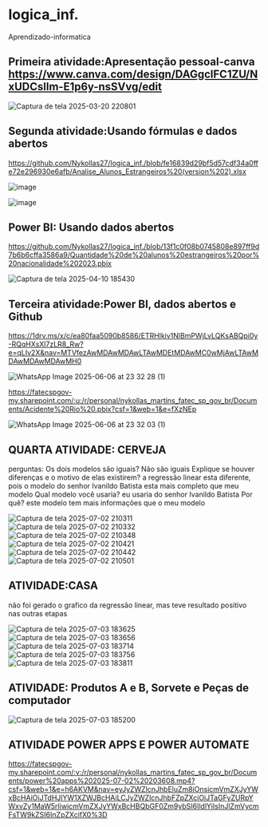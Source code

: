 # logica_inf.
Aprendizado-informatica 

## Primeira atividade:Apresentação pessoal-canva https://www.canva.com/design/DAGgclFC1ZU/NxUDCsllm-E1p6y-nsSVvg/edit

![Captura de tela 2025-03-20 220801](https://github.com/user-attachments/assets/cb13c35b-1669-4ce6-a1c6-02e275d35dc6)

## Segunda atividade:Usando fórmulas e dados abertos 
https://github.com/Nykollas27/logica_inf./blob/fe16839d29bf5d57cdf34a0ffe72e296930e6afb/Analise_Alunos_Estrangeiros%20(version%202).xlsx

![image](https://github.com/user-attachments/assets/f667fa98-af3d-48f2-92ef-27e79139d703)

![image](https://github.com/user-attachments/assets/4da4fc4b-8f3a-4761-beb3-93ea0fd2a7a3)

## Power BI: Usando dados abertos
https://github.com/Nykollas27/logica_inf./blob/13f1c0f08b0745808e897ff9d7b6b6cffa3586a9/Quantidade%20de%20alunos%20estrangeiros%20por%20nacionalidade%202023.pbix

![Captura de tela 2025-04-10 185430](https://github.com/user-attachments/assets/4173b161-cf31-4467-ab31-7030ae04a666)

## Terceira atividade:Power BI, dados abertos e Github

https://1drv.ms/x/c/ea80faa5090b8586/ETRHlkiv1NlBmPWjLvLQKsABQpi0y-RQqHXsXl7zLR8_Rw?e=qLIv2X&nav=MTVfezAwMDAwMDAwLTAwMDEtMDAwMC0wMjAwLTAwMDAwMDAwMDAwMH0

![WhatsApp Image 2025-06-06 at 23 32 28 (1)](https://github.com/user-attachments/assets/7e38dac6-d368-4e53-9788-2c6fff7b73f6)

https://fatecspgov-my.sharepoint.com/:u:/r/personal/nykollas_martins_fatec_sp_gov_br/Documents/Acidente%20Rio%20.pbix?csf=1&web=1&e=fXzNEp

![WhatsApp Image 2025-06-06 at 23 32 03 (1)](https://github.com/user-attachments/assets/ec6488d4-e10e-412a-8212-54546a5278f1)

## QUARTA ATIVIDADE: CERVEJA 
perguntas: Os dois modelos são iguais? Não são iguais Explique se houver diferenças e o motivo de elas existirem? a regressão linear esta diferente, pois o modelo do senhor Ivanildo Batista esta mais completo que meu modelo Qual modelo você usaria? eu usaria do senhor Ivanildo Batista Por quê? este modelo tem mais informações que o meu modelo

![Captura de tela 2025-07-02 210311](https://github.com/user-attachments/assets/c605afb2-aa7d-4dc9-bbcd-dd5bdfb5858f)
![Captura de tela 2025-07-02 210332](https://github.com/user-attachments/assets/b94f4724-e1fa-408a-96c0-0610661cedce)
![Captura de tela 2025-07-02 210348](https://github.com/user-attachments/assets/a6899c58-b6ce-4909-abea-7eb212dae378)
![Captura de tela 2025-07-02 210421](https://github.com/user-attachments/assets/5b4ebc2b-2469-41cf-8a21-a7d8565908b4)
![Captura de tela 2025-07-02 210442](https://github.com/user-attachments/assets/b11c941f-ed59-4366-807f-6ba90ab2daa4)
![Captura de tela 2025-07-02 210501](https://github.com/user-attachments/assets/c2c4a070-4d03-47f1-b66e-ad31a8f29d5a)

## ATIVIDADE:CASA 
não foi gerado o grafico da regressão linear, mas teve resultado positivo nas outras etapas

![Captura de tela 2025-07-03 183625](https://github.com/user-attachments/assets/8a66e937-7502-4d4d-8bc5-9efa8a182ecf)
![Captura de tela 2025-07-03 183656](https://github.com/user-attachments/assets/41e3aaa7-512e-424f-94ff-26bd62483eb4)
![Captura de tela 2025-07-03 183714](https://github.com/user-attachments/assets/cc0e4f0a-e3d6-43c9-b162-df3bac097cf3)
![Captura de tela 2025-07-03 183756](https://github.com/user-attachments/assets/234f0863-7b0e-4d40-ab38-cb4f4a11b985)
![Captura de tela 2025-07-03 183811](https://github.com/user-attachments/assets/e2b4e14e-ca20-4a6a-9839-bca5c3ed5c00)

## ATIVIDADE: Produtos A e B, Sorvete e Peças de computador 

![Captura de tela 2025-07-03 185200](https://github.com/user-attachments/assets/de77f93c-59be-4f39-8545-1bd0ef27cc96)

## ATIVIDADE POWER APPS E POWER AUTOMATE 

https://fatecspgov-my.sharepoint.com/:v:/r/personal/nykollas_martins_fatec_sp_gov_br/Documents/power%20apps%202025-07-02%20203608.mp4?csf=1&web=1&e=h6AKVM&nav=eyJyZWZlcnJhbEluZm8iOnsicmVmZXJyYWxBcHAiOiJTdHJlYW1XZWJBcHAiLCJyZWZlcnJhbFZpZXciOiJTaGFyZURpYWxvZy1MaW5rIiwicmVmZXJyYWxBcHBQbGF0Zm9ybSI6IldlYiIsInJlZmVycmFsTW9kZSI6InZpZXcifX0%3D
